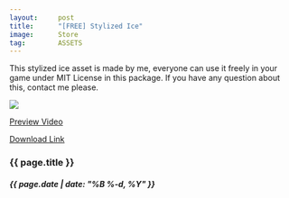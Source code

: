 ```yaml
---
layout:     post
title:      "[FREE] Stylized Ice"
image:      Store
tag:        ASSETS
---
```


This stylized ice asset is made by me, everyone can use it freely in your game under MIT License in this package. If you have any question about this, contact me please.<!--more-->

![]({{site.url}}/{{site.post_images}}/StylizedIce.jpg)

[Preview Video](https://www.reddit.com/user/JimCocoMo/comments/17dv9gn/stylized_ice_asset/?utm_source=share&utm_medium=web2x&context=3)

[Download Link](https://www.solarhalostudio.com/share/StylizedIce.unitypackage)

<h3>{{ page.title }}</h3>
<h5>{{ page.date | date: "%B %-d, %Y" }}</h5>


